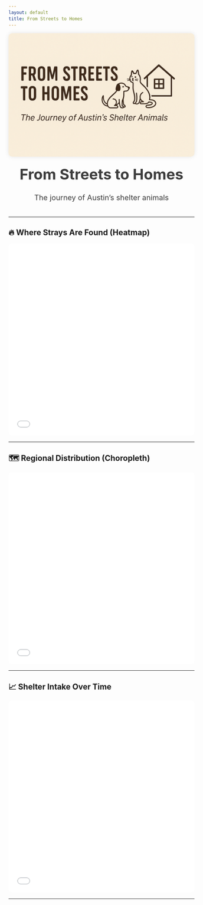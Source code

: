 ```yaml
---
layout: default
title: From Streets to Homes
---
```


<!-- 🖼️ Hero Section with Cover -->
<div style="text-align: center; margin-bottom: 40px;">
  <img src="assets/cover.png" alt="Cover" style="width:100%; max-height:420px; object-fit:cover; border-radius: 10px; box-shadow: 0 0 12px rgba(0,0,0,0.1);">
  <h1 style="font-size: 40px; margin-top: 20px; color: #3C3C3C;">From Streets to Homes</h1>
  <p style="font-size: 20px; color: #3C3C3C;">The journey of Austin’s shelter animals</p>
</div>

---

## 🔥 Where Strays Are Found (Heatmap)

<iframe src="assets/heatmap_final.html" width="100%" height="520" frameborder="0" style="border-radius: 8px;"></iframe>

---

## 🗺️ Regional Distribution (Choropleth)

<iframe src="assets/choropleth_yellow_to_blue.html" width="100%" height="520" frameborder="0" style="border-radius: 8px;"></iframe>

---

## 📈 Shelter Intake Over Time

<iframe src="assets/monthly_intake.html" width="100%" height="520" frameborder="0" style="border-radius: 8px;"></iframe>

---
